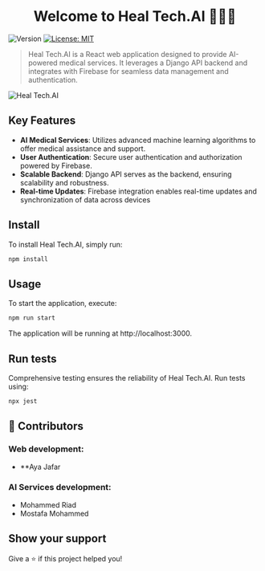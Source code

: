 <h1 align="center">Welcome to Heal Tech.AI 👋🥼🤖</h1>
<p>
  <img alt="Version" src="https://img.shields.io/badge/version-0.1.0-blue.svg?cacheSeconds=2592000" />
  <a href="#" target="_blank">
    <img alt="License: MIT" src="https://img.shields.io/badge/License-MIT-yellow.svg" />
  </a>
</p>

> Heal Tech.AI is a React web application designed to provide AI-powered medical services. It leverages a Django API backend and integrates with Firebase for seamless data management and authentication.

![Heal Tech.AI](https://github.com/Aya-Jafar/Heal-Tech.AI-remake/blob/main/result.png)

## Key Features

- **AI Medical Services**: Utilizes advanced machine learning algorithms to offer medical assistance and support.
- **User Authentication**: Secure user authentication and authorization powered by Firebase.
- **Scalable Backend**: Django API serves as the backend, ensuring scalability and robustness.
- **Real-time Updates**: Firebase integration enables real-time updates and synchronization of data across devices

## Install
To install Heal Tech.AI, simply run:
```sh
npm install
```

## Usage
To start the application, execute:
```sh
npm run start
```
The application will be running at http://localhost:3000.


## Run tests
Comprehensive testing ensures the reliability of Heal Tech.AI. Run tests using:
```sh
npx jest
```

## 👤 Contributors

### Web development:
- **Aya Jafar

### AI Services development:
- Mohammed Riad
- Mostafa Mohammed


## Show your support

Give a ⭐️ if this project helped you!
